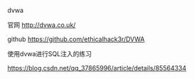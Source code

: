
dvwa

官网   http://dvwa.co.uk/

github  https://github.com/ethicalhack3r/DVWA


使用dvwa进行SQL注入的练习

https://blog.csdn.net/qq_37865996/article/details/85564334


